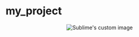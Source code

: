 # my_project


<p align="center">
 <img src="https://cdn-media-1.freecodecamp.org/images/1*KmFzveXeGZNH5kdepynd4A.png" alt="Sublime's custom image"/>
</p>

